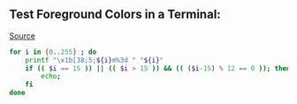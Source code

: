 ## Test Foreground Colors in a Terminal:
[Source](https://unix.stackexchange.com/a/308095/)
``` bash
for i in {0..255} ; do
    printf "\x1b[38;5;${i}m%3d " "${i}"
    if (( $i == 15 )) || (( $i > 15 )) && (( ($i-15) % 12 == 0 )); then
        echo;
    fi
done
```
